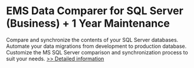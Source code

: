 # EMS Data Comparer for SQL Server (Business) + 1 Year Maintenance
Compare and synchronize the contents of your SQL Server databases. Automate your data migrations from development to production database. Customize the MS SQL Server comparison and synchronization process to suit your needs.
[>> Detailed information](https://secure.shareit.com/shareit/product.html?productid=300067992&affiliateid=200057808)